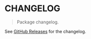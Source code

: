 # CHANGELOG

> Package changelog.

See [GitHub Releases](https://github.com/stdlib-js/math-base-special-aversin/releases) for the changelog.